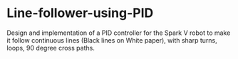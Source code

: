 # Line-follower-using-PID
Design and implementation of a PID controller for the Spark V robot to make it follow continuous lines (Black lines on White paper), with sharp turns, loops, 90 degree cross paths.
